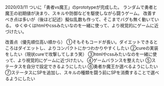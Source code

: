 2020/03/11
ついに「勇者vs魔王」のprototypeが完成した。
ランダムで勇者と魔王の初期値が決まり、スキルや防御などを駆使しながら闘うゲーム。
改善すべき点は多いが（後ほど記述）擬似乱数も作って、そこまでバグも無く動いている。
ゆくゆくはhtmlやcssみたいなのを一緒に使って、より視覚的にゲームに近づけたい。

改善点（優先順位高い順から）
①そもそもコードが長い。ダイエットできるところはダイエットし、よりコンパクトにかつわかりやすくしたい
②cureの実装をしたい（現状cureで攻撃してしまう笑）
③htmlやcssみたいなのを一緒に使って、より視覚的にゲームに近づけたい。
④ゲームバランスを整えたい
⑤ステータスを自分で設定できるようにしたい
⑥勇者か魔王か選べるようにしたい
⑦ステータスにSPを追加し、スキルの種類を闘う前にSPを消費することで選べるようにしたい
